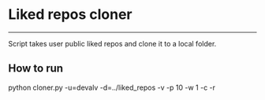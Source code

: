 # Liked repos cloner
---

Script takes user public liked repos and clone it to a local folder.

## How to run
python cloner.py -u=devalv -d=../liked_repos -v -p 10 -w 1 -c -r
